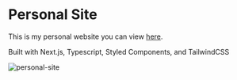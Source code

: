 # Personal Site

This is my personal website you can view [here](https://jaehyeongpark.social).

Built with Next.js, Typescript, Styled Components, and TailwindCSS


![personal-site](https://user-images.githubusercontent.com/78674944/210189789-4b352529-4c3c-48b6-9e38-159ebf96197a.png)
